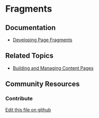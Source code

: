 # Fragments

## Documentation

* [Developing Page Fragments](https://learn.liferay.com/dxp/7.x/en/site-building/developer-guide/developing_page_fragments.html)

## Related Topics

* [Building and Managing Content Pages](https://learn.liferay.com/dxp/7.x/en/site-building/creating-pages/building_and_managing_content_pages.html)


## Community Resources


### Contribute

[Edit this file on github](https://github.com/olafk/controlpanel-documentation-docs/blob/master/md/74en/com_liferay_fragment_web_portlet_FragmentPortlet.md)
